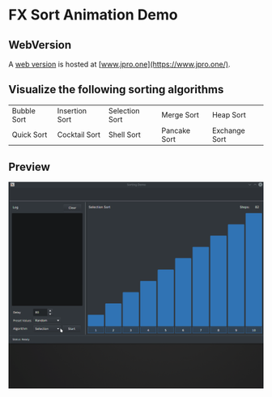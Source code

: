 # FX Sort Animation Demo

## WebVersion
A [web version](https://demos.jpro.one/sorting.html) is hosted at [www.jpro.one](https://www.jpro.one/).

## Visualize the following sorting algorithms
<td style="white-space: nowrap">
<tr>  
<table style="width:100%">
  <tr>
    <td>Bubble Sort</td>
    <td>Insertion Sort</td> 
    <td>Selection Sort</td>
    <td>Merge Sort</td>
    <td>Heap Sort</td>
  </tr>
  <tr>
   <td>Quick Sort</td>
   <td>Cocktail Sort</td>
   <td>Shell Sort</td>
   <td>Pancake Sort</td>
   <td>Exchange Sort</td>
  </tr>
</table>

## Preview
![alt text](https://github.com/EricCanull/fxsortinganimation/blob/master/src/main/resources/images/sortanimation.gif "Sort Demo")


